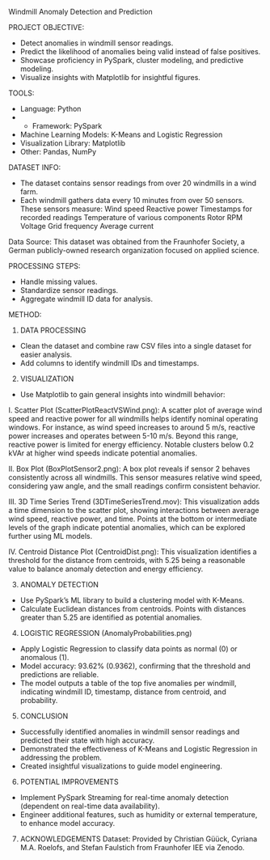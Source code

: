 Windmill Anomaly Detection and Prediction

PROJECT OBJECTIVE:
- Detect anomalies in windmill sensor readings.
- Predict the likelihood of anomalies being valid instead of false positives.
- Showcase proficiency in PySpark, cluster modeling, and predictive modeling.
- Visualize insights with Matplotlib for insightful figures.

TOOLS:
- Language: Python
- - Framework: PySpark
- Machine Learning Models: K-Means and Logistic Regression
- Visualization Library: Matplotlib
- Other: Pandas, NumPy

DATASET INFO:
- The dataset contains sensor readings from over 20 windmills in a wind farm.
- Each windmill gathers data every 10 minutes from over 50 sensors. These sensors measure:
Wind speed
Reactive power
Timestamps for recorded readings
Temperature of various components
Rotor RPM
Voltage
Grid frequency
Average current

Data Source: This dataset was obtained from the Fraunhofer Society, a German publicly-owned research organization focused on applied science.

PROCESSING STEPS:
- Handle missing values.
- Standardize sensor readings.
- Aggregate windmill ID data for analysis.

METHOD:
1. DATA PROCESSING
- Clean the dataset and combine raw CSV files into a single dataset for easier analysis.
- Add columns to identify windmill IDs and timestamps.

2. VISUALIZATION
- Use Matplotlib to gain general insights into windmill behavior:

I. Scatter Plot (ScatterPlotReactVSWind.png):
A scatter plot of average wind speed and reactive power for all windmills helps identify nominal operating windows. For instance, as wind speed increases to around 5 m/s, reactive power increases and operates between 5-10 m/s. Beyond this range, reactive power is limited for energy efficiency. Notable clusters below 0.2 kVAr at higher wind speeds indicate potential anomalies.

II. Box Plot (BoxPlotSensor2.png):
A box plot reveals if sensor 2 behaves consistently across all windmills. This sensor measures relative wind speed, considering yaw angle, and the small readings confirm consistent behavior.

III. 3D Time Series Trend (3DTimeSeriesTrend.mov):
This visualization adds a time dimension to the scatter plot, showing interactions between average wind speed, reactive power, and time. Points at the bottom or intermediate levels of the graph indicate potential anomalies, which can be explored further using ML models.

IV. Centroid Distance Plot (CentroidDist.png):
This visualization identifies a threshold for the distance from centroids, with 5.25 being a reasonable value to balance anomaly detection and energy efficiency.

3. ANOMALY DETECTION
- Use PySpark’s ML library to build a clustering model with K-Means.
- Calculate Euclidean distances from centroids. Points with distances greater than 5.25 are identified as potential anomalies.

4. LOGISTIC REGRESSION (AnomalyProbabilities.png)
- Apply Logistic Regression to classify data points as normal (0) or anomalous (1).
- Model accuracy: 93.62% (0.9362), confirming that the threshold and predictions are reliable.
- The model outputs a table of the top five anomalies per windmill, indicating windmill ID, timestamp, distance from centroid, and probability.

5. CONCLUSION
- Successfully identified anomalies in windmill sensor readings and predicted their state with high accuracy.
- Demonstrated the effectiveness of K-Means and Logistic Regression in addressing the problem.
- Created insightful visualizations to guide model engineering.

6. POTENTIAL IMPROVEMENTS
- Implement PySpark Streaming for real-time anomaly detection (dependent on real-time data availability).
- Engineer additional features, such as humidity or external temperature, to enhance model accuracy.

7. ACKNOWLEDGEMENTS
Dataset: Provided by Christian Güück, Cyriana M.A. Roelofs, and Stefan Faulstich from Fraunhofer IEE via Zenodo.


